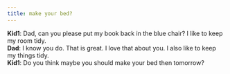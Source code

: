 ```yaml
---
title: make your bed?
---
```


__Kid1__: Dad, can you please put my book back in the blue chair? I like to keep my room tidy.  
__Dad__: I know you do.  That is great.  I love that about you.  I also like to keep my things tidy.  
__Kid1__: Do you think maybe you should make your bed then tomorrow?
